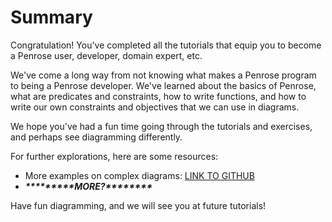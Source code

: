 # Summary

Congratulation! You've completed all the tutorials that equip you to become a Penrose user, developer, domain expert, etc. 

We've come a long way from not knowing what makes a Penrose program to being a Penrose developer. We've learned about the basics of Penrose, what are predicates and constraints, how to write functions, and how to write our own constraints and objectives that we can use in diagrams.

We hope you've had a fun time going through the tutorials and exercises, and perhaps see diagramming differently. 

For further explorations, here are some resources:

* More examples on complex diagrams: [LINK TO GITHUB](https://github.com/penrose/penrose/wiki/Example-diagrams)
* _**\*\*\*\*\*\*\*\*\*MORE?\*\*\*\*\*\*\*\***_

Have fun diagramming, and we will see you at future tutorials!

